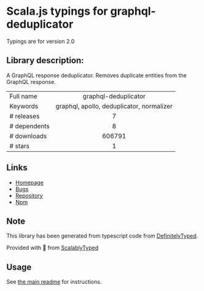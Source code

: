 
# Scala.js typings for graphql-deduplicator

Typings are for version 2.0

## Library description:
A GraphQL response deduplicator. Removes duplicate entities from the GraphQL response.

|                    |                 |
| ------------------ | :-------------: |
| Full name          | graphql-deduplicator |
| Keywords           | graphql, apollo, deduplicator, normalizer |
| # releases         | 7 |
| # dependents       | 8 |
| # downloads        | 606791 |
| # stars            | 1 |

## Links
- [Homepage](https://github.com/gajus/graphql-deduplicator#readme)
- [Bugs](https://github.com/gajus/graphql-deduplicator/issues)
- [Repository](https://github.com/gajus/graphql-deduplicator)
- [Npm](https://www.npmjs.com/package/graphql-deduplicator)
    


## Note
This library has been generated from typescript code from [DefinitelyTyped](https://definitelytyped.org).

Provided with :purple_heart: from [ScalablyTyped](https://github.com/oyvindberg/ScalablyTyped)

## Usage
See [the main readme](../../readme.md) for instructions.


